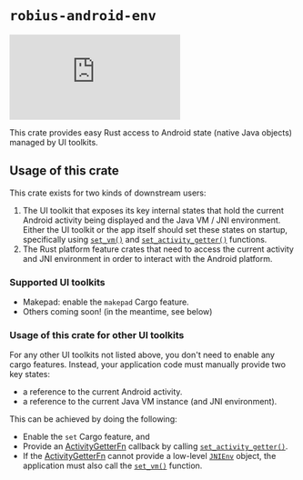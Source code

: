 # `robius-android-env`

[![Project Robius Matrix Chat](https://img.shields.io/matrix/robius-general%3Amatrix.org?server_fqdn=matrix.org&style=flat&logo=matrix&label=Project%20Robius%20Matrix%20Chat&color=B7410E)](https://matrix.to/#/#robius:matrix.org)

This crate provides easy Rust access to Android state (native Java objects) managed by UI toolkits.

## Usage of this crate
This crate exists for two kinds of downstream users:
1. The UI toolkit that exposes its key internal states that hold
   the current Android activity being displayed and the Java VM / JNI environment.
   Either the UI toolkit or the app itself should set these states on startup,
   specifically using [`set_vm()`] and [`set_activity_getter()`] functions.
2. The Rust platform feature crates that need to access the current activity
   and JNI environment in order to interact with the Android platform.

### Supported UI toolkits
* Makepad: enable the `makepad` Cargo feature.
* Others coming soon! (in the meantime, see below)

### Usage of this crate for other UI toolkits
For any other UI toolkits not listed above, you don't need to enable any cargo features. 
Instead, your application code must manually provide two key states:
* a reference to the current Android activity.
* a reference to the current Java VM instance (and JNI environment).

This can be achieved by doing the following:
* Enable the `set` Cargo feature, and
* Provide an [ActivityGetterFn] callback by calling [`set_activity_getter()`].
* If the [ActivityGetterFn] cannot provide a low-level [`JNIEnv`] object,
the application must also call the [`set_vm()`] function. 

[`set_vm()`]: https://docs.rs/robius-android-env/latest/robius_android_env/fn.set_vm.html
[`set_activity_getter()`]: https://docs.rs/robius-android-env/latest/robius_android_env/fn.set_activity_getter.html
[ActivityGetterFn]: https://docs.rs/robius-android-env/latest/robius_android_env/type.ActivityGetterFn.html
[`JNIEnv`]: https://docs.rs/jni/latest/jni/sys/type.JNIEnv.html
